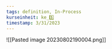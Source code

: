 ```yaml
---
tags: definition, In-Process
kurseinheit: ke_5️⃣
timestamp: 3/31/2023
---
```


![[Pasted image 20230802190004.png]]
